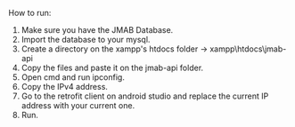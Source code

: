 How to run:

1. Make sure you have the JMAB Database.
2. Import the database to your mysql.
3. Create a directory on the xampp's htdocs folder -> xampp\htdocs\jmab-api
4. Copy the files and paste it on the jmab-api folder.
5. Open cmd and run ipconfig.
6. Copy the IPv4 address.
7. Go to the retrofit client on android studio and replace the current IP address with your current one.
8. Run.
